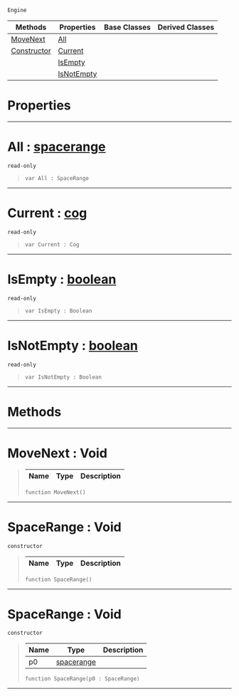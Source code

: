  `Engine`

|Methods|Properties|Base Classes|Derived Classes|
|---|---|---|---|
|[ MoveNext](https://github.com/zeroengineteam/ZeroDocs/blob/master/code_reference/class_reference/spacerange.markdown#movenext-void)|[ All](https://github.com/zeroengineteam/ZeroDocs/blob/master/code_reference/class_reference/spacerange.markdown#all-zero-engine-document)| | |
|[ Constructor](https://github.com/zeroengineteam/ZeroDocs/blob/master/code_reference/class_reference/spacerange.markdown#spacerange-void)|[ Current](https://github.com/zeroengineteam/ZeroDocs/blob/master/code_reference/class_reference/spacerange.markdown#current-zero-engine-docu)| | |
| |[ IsEmpty](https://github.com/zeroengineteam/ZeroDocs/blob/master/code_reference/class_reference/spacerange.markdown#isempty-zero-engine-docu)| | |
| |[ IsNotEmpty](https://github.com/zeroengineteam/ZeroDocs/blob/master/code_reference/class_reference/spacerange.markdown#isnotempty-zero-engine-d)| | |


 #  Properties


---  
 #  All : [spacerange](https://github.com/zeroengineteam/ZeroDocs/blob/master/code_reference/class_reference/spacerange.markdown)

 `read-only`

> 
> ``` lang=cpp, name=Zilch
> var All : SpaceRange


---  
 #  Current : [cog](https://github.com/zeroengineteam/ZeroDocs/blob/master/code_reference/class_reference/cog.markdown)

 `read-only`

> 
> ``` lang=cpp, name=Zilch
> var Current : Cog


---  
 #  IsEmpty : [boolean](https://github.com/zeroengineteam/ZeroDocs/blob/master/code_reference/zilch_base_types/boolean.markdown)

 `read-only`

> 
> ``` lang=cpp, name=Zilch
> var IsEmpty : Boolean


---  
 #  IsNotEmpty : [boolean](https://github.com/zeroengineteam/ZeroDocs/blob/master/code_reference/zilch_base_types/boolean.markdown)

 `read-only`

> 
> ``` lang=cpp, name=Zilch
> var IsNotEmpty : Boolean


---  
 #  Methods


---  
 #  MoveNext : Void

> 
> |Name|Type|Description|
> |---|---|---|
> ``` lang=cpp, name=Zilch
> function MoveNext()
> ``` 


---  
 #  SpaceRange : Void

 `constructor`

> 
> |Name|Type|Description|
> |---|---|---|
> ``` lang=cpp, name=Zilch
> function SpaceRange()
> ``` 


---  
 #  SpaceRange : Void

 `constructor`

> 
> |Name|Type|Description|
> |---|---|---|
> |p0|[spacerange](https://github.com/zeroengineteam/ZeroDocs/blob/master/code_reference/class_reference/spacerange.markdown)| |
> ``` lang=cpp, name=Zilch
> function SpaceRange(p0 : SpaceRange)
> ``` 


---  
 

 